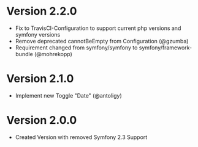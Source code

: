 Version 2.2.0
=============
- Fix to TravisCI-Configuration to support current php versions and symfony versions
- Remove deprecated cannotBeEmpty from Configuration (@gzumba)
-  Requirement changed from symfony/symfony to symfony/framework-bundle (@mohrekopp)

Version 2.1.0
=============
- Implement new Toggle "Date" (@antoligy)

Version 2.0.0
=============
- Created Version with removed Symfony 2.3 Support
